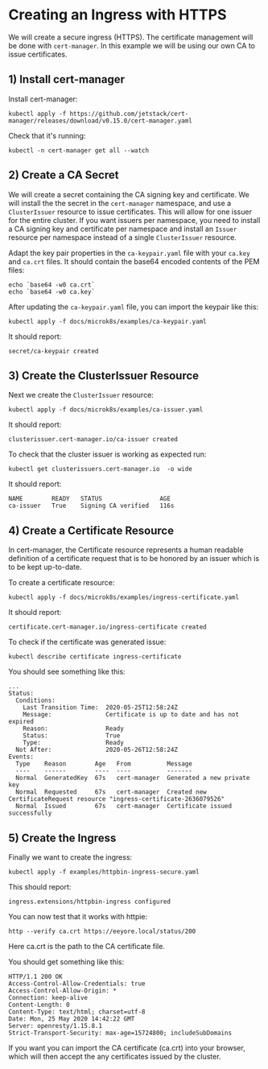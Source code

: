 # Creating an Ingress with HTTPS

We will create a secure ingress (HTTPS). The certificate management will be done with `cert-manager`. In this example we will
be using our own CA to issue certificates.

## 1) Install cert-manager

Install cert-manager:

```shell script
kubectl apply -f https://github.com/jetstack/cert-manager/releases/download/v0.15.0/cert-manager.yaml
```

Check that it's running:

```shell script
kubectl -n cert-manager get all --watch
```

## 2) Create a CA Secret

We will create a secret containing the CA signing key and certificate. We will install the the secret in the
`cert-manager` namespace, and use a `ClusterIssuer` resource to issue certificates. This will allow for one issuer for
the entire cluster. If you want issuers per namespace, you need to install a CA signing key and certificate per namespace
and install an `Issuer` resource per namespace instead of a single `ClusterIssuer` resource.

Adapt the key pair properties in the `ca-keypair.yaml` file with your `ca.key` and `ca.crt`
files. It should contain the base64 encoded contents of the PEM files:

```shell script
echo `base64 -w0 ca.crt`
echo `base64 -w0 ca.key`
```

After updating the `ca-keypair.yaml` file, you can import the keypair like this:

```shell script
kubectl apply -f docs/microk8s/examples/ca-keypair.yaml
```

It should report:

```
secret/ca-keypair created
```


## 3) Create the ClusterIssuer Resource

Next we create the `ClusterIssuer` resource:

```shell script
kubectl apply -f docs/microk8s/examples/ca-issuer.yaml
```

It should report:

```
clusterissuer.cert-manager.io/ca-issuer created
```

To check that the cluster issuer is working as expected run:

```shell script
kubectl get clusterissuers.cert-manager.io  -o wide
```

It should report:

```
NAME        READY   STATUS                AGE
ca-issuer   True    Signing CA verified   116s
```

## 4) Create a Certificate Resource

In cert-manager, the Certificate resource represents a human readable definition of a
certificate request that is to be honored by an issuer which is to be kept up-to-date.

To create a certificate resource:

```shell script
kubectl apply -f docs/microk8s/examples/ingress-certificate.yaml
```

It should report:

```
certificate.cert-manager.io/ingress-certificate created
```

To check if the certificate was generated issue:

```shell script
kubectl describe certificate ingress-certificate
```

You should see something like this:

```
...
Status:
  Conditions:
    Last Transition Time:  2020-05-25T12:58:24Z
    Message:               Certificate is up to date and has not expired
    Reason:                Ready
    Status:                True
    Type:                  Ready
  Not After:               2020-05-26T12:58:24Z
Events:
  Type    Reason        Age   From          Message
  ----    ------        ----  ----          -------
  Normal  GeneratedKey  67s   cert-manager  Generated a new private key
  Normal  Requested     67s   cert-manager  Created new CertificateRequest resource "ingress-certificate-2636079526"
  Normal  Issued        67s   cert-manager  Certificate issued successfully
```

## 5) Create the Ingress

Finally we want to create the ingress:

```shell script
kubectl apply -f examples/httpbin-ingress-secure.yaml
```

This should report:

```
ingress.extensions/httpbin-ingress configured
```

You can now test that it works with httpie:

```shell script
http --verify ca.crt https://eeyore.local/status/200
```

Here ca.crt is the path to the CA certificate file.

You should get something like this:

```http request
HTTP/1.1 200 OK
Access-Control-Allow-Credentials: true
Access-Control-Allow-Origin: *
Connection: keep-alive
Content-Length: 0
Content-Type: text/html; charset=utf-8
Date: Mon, 25 May 2020 14:42:22 GMT
Server: openresty/1.15.8.1
Strict-Transport-Security: max-age=15724800; includeSubDomains
```

If you want you can import the CA certificate (ca.crt) into your browser, which will then accept the any certificates issued by
the cluster.